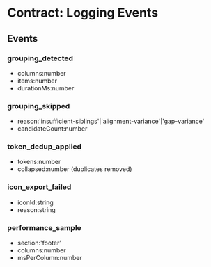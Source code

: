 # Contract: Logging Events

## Events
### grouping_detected
- columns:number
- items:number
- durationMs:number

### grouping_skipped
- reason:'insufficient-siblings'|'alignment-variance'|'gap-variance'
- candidateCount:number

### token_dedup_applied
- tokens:number
- collapsed:number (duplicates removed)

### icon_export_failed
- iconId:string
- reason:string

### performance_sample
- section:'footer'
- columns:number
- msPerColumn:number
